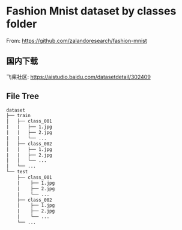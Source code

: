 # Fashion Mnist dataset by classes folder

From: <https://github.com/zalandoresearch/fashion-mnist>

## 国内下载

飞桨社区: <https://aistudio.baidu.com/datasetdetail/302409>

## File Tree

```txt
dataset
├── train
│   ├── class_001
|   |   ├── 1.jpg
|   |   ├── 2.jpg
|   |   └── ...
│   ├── class_002
|   |   ├── 1.jpg
|   |   ├── 2.jpg
|   |   └── ...
│   └── ...
└── test
    ├── class_001
    |    ├── 1.jpg
    |    ├── 2.jpg
    |    └── ...
    ├── class_002
    |    ├── 1.jpg
    |    ├── 2.jpg
    |    └── ...
    └── ...
```
